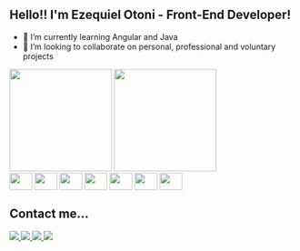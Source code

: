 ## Hello!! I'm Ezequiel Otoni - Front-End Developer!



- 🌱 I’m currently learning Angular and Java
- 👯 I’m looking to collaborate on personal, professional and voluntary projects


<div>
  <img height="180em" src="https://github-readme-stats.vercel.app/api?username=zeotoni&show_icons=true&theme=merko"/>
  <img height="180em" src="https://github-readme-stats.vercel.app/api/top-langs/?username=zeotoni&layout=compact&theme=merko"/>
</div>
<div>
    <img align="center" width="40" height="30" src="https://cdn.jsdelivr.net/gh/devicons/devicon/icons/angularjs/angularjs-original.svg"/>              
    <img align="center" width="40" height="30" src="https://cdn.jsdelivr.net/gh/devicons/devicon/icons/typescript/typescript-original.svg"/>              
    <img align="center" width="40" height="30" src="https://cdn.jsdelivr.net/gh/devicons/devicon/icons/javascript/javascript-original.svg"/>              
    <img align="center" width="40" height="30" src="https://cdn.jsdelivr.net/gh/devicons/devicon/icons/nodejs/nodejs-original.svg"/>              
    <img align="center" width="40" height="30" src="https://cdn.jsdelivr.net/gh/devicons/devicon/icons/java/java-original.svg"/>              
    <img align="center" width="40" height="30" src="https://cdn.jsdelivr.net/gh/devicons/devicon/icons/html5/html5-original.svg"/>              
    <img align="center" width="40" height="30" src="https://cdn.jsdelivr.net/gh/devicons/devicon/icons/css3/css3-original.svg"/>              
</div>

##


## Contact me...
<div>
  <a href="https://www.linkedin.com/in/zeotoni/" target="_blank">
    <img src="https://img.shields.io/badge/LinkedIn-0077B5?style=for-the-badge&logo=linkedin&logoColor=white"/>
  </a>
  <a href="https://wa.me/5533998442106" target="_blank">
    <img src="https://img.shields.io/badge/WhatsApp-25D366?style=for-the-badge&logo=whatsapp&logoColor=white"/>
  </a>
  <a href="mailto:zeotoni666@gmail.com" target="_blank">
    <img src="https://img.shields.io/badge/Gmail-D14836?style=for-the-badge&logo=gmail&logoColor=white">
  </a>
  <a href="https://ezequielotoni.vercel.app/" target="_blank">
    <img src="https://img.shields.io/badge/Portfólio-000000?style=for-the-badge&logoColor=white"/>
  </a>
</div>

##

















